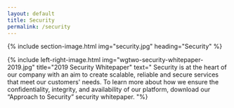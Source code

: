 ```yaml
---
layout: default
title: Security
permalink: /security
---
```


{% include section-image.html img="security.jpg" heading="Security" %}

<p class="landing-text">
    
</p>

{% include left-right-image.html img="wgtwo-security-whitepaper-2019.jpg" title="2019 Security Whitepaper" text="
    Security is at the heart of our company with an aim to create scalable, reliable and secure services that meet our customers' needs. To learn more about how we ensure the confidentiality, integrity, and availability of our platform, download our “Approach to Security” security whitepaper.
"%}
